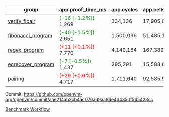 | group | app.proof_time_ms | app.cycles | app.cells_used | leaf.proof_time_ms | leaf.cycles | leaf.cells_used |
| -- | -- | -- | -- | -- | -- | -- |
| [verify_fibair](https://github.com/openvm-org/openvm/blob/benchmark-results/benchmarks-pr/1458/verify_fibair-aae214ab3cb4ac070a69aa84e4d4350f545423cc.md) |<span style='color: green'>(-16 [-1.2%])</span> 1,269 |  334,136 |  17,905,035 |- | - | - |
| [fibonacci_program](https://github.com/openvm-org/openvm/blob/benchmark-results/benchmarks-pr/1458/fibonacci-aae214ab3cb4ac070a69aa84e4d4350f545423cc.md) |<span style='color: green'>(-40 [-1.5%])</span> 2,651 |  1,500,096 |  51,485,167 |- | - | - |
| [regex_program](https://github.com/openvm-org/openvm/blob/benchmark-results/benchmarks-pr/1458/regex-aae214ab3cb4ac070a69aa84e4d4350f545423cc.md) |<span style='color: red'>(+11 [+0.1%])</span> 7,770 |  4,140,164 |  167,389,450 |- | - | - |
| [ecrecover_program](https://github.com/openvm-org/openvm/blob/benchmark-results/benchmarks-pr/1458/ecrecover-aae214ab3cb4ac070a69aa84e4d4350f545423cc.md) |<span style='color: green'>(-7 [-0.5%])</span> 1,437 |  295,291 |  15,588,656 |- | - | - |
| [pairing](https://github.com/openvm-org/openvm/blob/benchmark-results/benchmarks-pr/1458/pairing-aae214ab3cb4ac070a69aa84e4d4350f545423cc.md) |<span style='color: red'>(+29 [+0.6%])</span> 4,717 |  1,711,640 |  92,585,975 |- | - | - |


Commit: https://github.com/openvm-org/openvm/commit/aae214ab3cb4ac070a69aa84e4d4350f545423cc

[Benchmark Workflow](https://github.com/openvm-org/openvm/actions/runs/13870316392)
